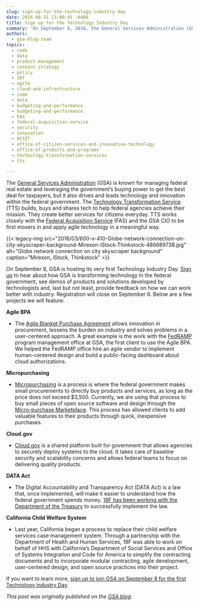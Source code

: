 ```yaml
---
slug: sign-up-for-the-technology-industry-day
date: 2016-08-31 13:00:45 -0400
title: Sign up for the Technology Industry Day
summary: 'On September 8, 2016, the General Services Administration (GSA) is hosting its very first Technology Industry Day. Sign up to hear about how GSA is transforming technology in the federal government, see demos of products and solutions developed by technologists and, last but not least, provide feedback on how we can work better with industry.'
authors:
  - gsa-blog-team
topics:
  - code
  - data
  - product-management
  - content-strategy
  - policy
  - 18f
  - agile
  - cloud-and-infrastructure
  - code
  - data
  - budgeting-and-performance
  - budgeting-and-performance
  - FAS
  - federal-acquisition-service
  - security
  - innovation
  - OCSIT
  - office-of-citizen-services-and-innovative-technology
  - office-of-products-and-programs
  - technology-transformation-services
  - tts

---
```


The [General Services Administration](http://www.gsa.gov/) (GSA) is known for managing federal real estate and leveraging the government’s buying power to get the best deal for taxpayers, but it also drives and leads technology and innovation within the federal government. The [Technology Transformation Service](http://www.gsa.gov/portal/category/25729) (TTS) builds, buys and shares tech to help federal agencies achieve their mission. They create better services for citizens everyday. TTS works closely with the [Federal Acquisition Service](http://www.gsa.gov/portal/content/105080) (FAS) and the GSA CIO to be first movers in and apply agile technology in a meaningful way.

{{< legacy-img src="2016/03/600-x-410-Globe-network-connection-on-city-skyscraper-background-Mirexon-iStock-Thinkstock-486689738.jpg" alt="Globe network connection on city skyscraper background" caption="Mirexon, iStock, Thinkstock" >}} 

On September 8, GSA is hosting its very first Technology Industry Day. [Sign up](http://www.eventbrite.com/e/gsa-technology-industry-day-registration-27199447279) to hear about how GSA is transforming technology in the federal government, see demos of products and solutions developed by technologists and, last but not least, provide feedback on how we can work better with industry. Registration will close on September 6. Below are a few projects we will feature:

**Agile BPA**

  * The [Agile Blanket Purchase Agreement](https://pages.18f.gov/ads-bpa/buyers/) allows innovation in procurement, lessens the burden on industry and solves problems in a user-centered approach. A great example is the work with the [FedRAMP](https://www.fedramp.gov/) program management office at GSA, the first client to use the Agile BPA. We helped the FedRAMP office hire an agile vendor to implement human-centered design and build a public-facing dashboard about cloud authorizations.

**Micropurchasing**

  * [Micropurchasing](https://micropurchase.18f.gov/insights) is a process is where the federal government makes small procurements to directly buy products and services, as long as the price does not exceed $3,500. Currently, we are using that process to buy small pieces of open source software and design through the [Micro-purchase Marketplace](https://micropurchase.18f.gov/). This process has allowed clients to add valuable features to their products through quick, inexpensive purchases.

**Cloud.gov**

  * [Cloud.gov](https://cloud.gov/) is a shared platform built for government that allows agencies to securely deploy systems to the cloud. It takes care of baseline security and scalability concerns and allows federal teams to focus on delivering quality products.

**DATA Act**

  * The Digital Accountability and Transparency Act (DATA Act) is a law that, once implemented, will make it easier to understand how the federal government spends money. [18F has been working with the Department of the Treasury](https://18f.gsa.gov/2015/06/09/data-act-data-act-explainer/) to successfully implement the law.

**California Child Welfare System**

  * Last year, California began a process to replace their child welfare services case management system. Through a partnership with the Department of Health and Human Services, 18F was able to work on behalf of HHS with California’s Department of Social Services and Office of Systems Integration and Code for America to simplify the contracting documents and to incorporate modular contracting, agile development, user-centered design, and open source practices into their project.

If you want to learn more, [sign up to join GSA on September 8 for the first Technology Industry Day](http://www.eventbrite.com/e/gsa-technology-industry-day-registration-27199447279).

_This post was originally published on the [GSA blog](https://gsablogs.gsa.gov/gsablog/)._
